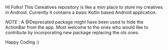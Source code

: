 HI Folks!
This Cereatives repository is like a mini place to store my creatives in Android.
Currently it contains a basic Kotlin based Android application.

*NOTE* : A @Deprecated package might have been used to hide the ActionBar from the app. Most welcome to the ones who would like to contribute by incorporating new package replacing the ols ones.

Happy Coding :)
